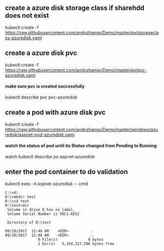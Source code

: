 ## create a azure disk storage class if sharehdd does not exist
kubectl create -f https://raw.githubusercontent.com/andyzhangx/Demo/master/pv/storageclass-azuredisk.yaml

## create a azure disk pvc
kubectl create -f https://raw.githubusercontent.com/andyzhangx/Demo/master/pv/pvc-azuredisk.yaml
#### make sure pvc is created successfully
kubectl describe pvc pvc-azuredisk

## create a pod with azure disk pvc
kubectl create -f https://raw.githubusercontent.com/andyzhangx/Demo/master/windows/azuredisk/aspnet-pod-azuredisk.yaml
#### watch the status of pod until its Status changed from Pending to Running
watch kubectl describe po aspnet-azuredisk

## enter the pod container to do validation
kubectl exec -it aspnet-azuredisk -- cmd

```
C:\>d:
D:\>mkdir test
D:\>cd test
D:\test>dir
 Volume in drive D has no label.
 Volume Serial Number is 50C1-AE52

 Directory of D:\test

09/20/2017  12:40 AM    <DIR>          .
09/20/2017  12:40 AM    <DIR>          ..
               0 File(s)              0 bytes
               2 Dir(s)   5,334,327,296 bytes free
```



